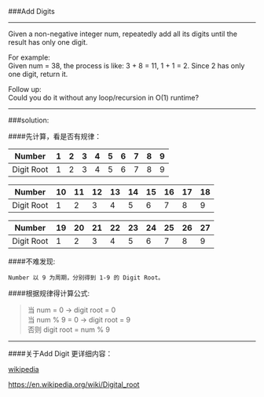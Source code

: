###Add Digits
***
Given a non-negative integer num, repeatedly add all its digits until the result has only one digit.

For example:<br>
Given num = 38, the process is like: 3 + 8 = 11, 1 + 1 = 2. Since 2 has only one digit, return it.

Follow up:<br>
Could you do it without any loop/recursion in O(1) runtime?
***

###solution:

####先计算，看是否有规律：

Number|1|2|3|4|5|6|7|8|9
------|---|---|---|---|----|----|----|---|---
Digit Root|1|2|3|4|5|6|7|8|9

Number|10|11|12|13|14|15|16|17|18
------|---|---|---|---|---|---|---|---|---
|Digit Root|1|2|3|4|5|6|7|8|9


Number|19|20|21|22|23|24|25|26|27
------|---|---|---|---|---|---|---|---|---
Digit Root|1|2|3|4|5|6|7|8|9

####不难发现:<br>

```
Number 以 9 为周期，分别得到 1-9 的 Digit Root。
```

####根据规律得计算公式:

>当 num = 0 -> digit root = 0 <br>
 当 num % 9 = 0 -> digit root = 9<br>
 否则 digit root = num % 9

***

####关于Add Digit 更详细内容：<br>

[wikipedia](https://en.wikipedia.org/wiki/Digital_root)

<https://en.wikipedia.org/wiki/Digital_root>
